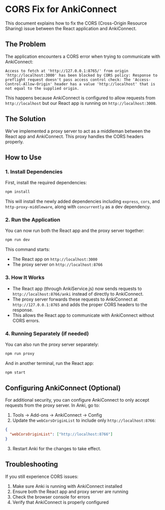 # CORS Fix for AnkiConnect

This document explains how to fix the CORS (Cross-Origin Resource Sharing) issue between the React application and AnkiConnect.

## The Problem

The application encounters a CORS error when trying to communicate with AnkiConnect:

```
Access to fetch at 'http://127.0.0.1:8765/' from origin 'http://localhost:3000' has been blocked by CORS policy: Response to preflight request doesn't pass access control check: The 'Access-Control-Allow-Origin' header has a value 'http://localhost' that is not equal to the supplied origin.
```

This happens because AnkiConnect is configured to allow requests from `http://localhost` but our React app is running on `http://localhost:3000`.

## The Solution

We've implemented a proxy server to act as a middleman between the React app and AnkiConnect. This proxy handles the CORS headers properly.

## How to Use

### 1. Install Dependencies

First, install the required dependencies:

```bash
npm install
```

This will install the newly added dependencies including `express`, `cors`, and `http-proxy-middleware`, along with `concurrently` as a dev dependency.

### 2. Run the Application

You can now run both the React app and the proxy server together:

```bash
npm run dev
```

This command starts:
- The React app on `http://localhost:3000`
- The proxy server on `http://localhost:8766`

### 3. How It Works

- The React app (through AnkiService.js) now sends requests to `http://localhost:8766/anki` instead of directly to AnkiConnect.
- The proxy server forwards these requests to AnkiConnect at `http://127.0.0.1:8765` and adds the proper CORS headers to the response.
- This allows the React app to communicate with AnkiConnect without CORS errors.

### 4. Running Separately (if needed)

You can also run the proxy server separately:

```bash
npm run proxy
```

And in another terminal, run the React app:

```bash
npm start
```

## Configuring AnkiConnect (Optional)

For additional security, you can configure AnkiConnect to only accept requests from the proxy server. In Anki, go to:

1. Tools → Add-ons → AnkiConnect → Config
2. Update the `webCorsOriginList` to include only `http://localhost:8766`:

```json
{
  "webCorsOriginList": ["http://localhost:8766"]
}
```

3. Restart Anki for the changes to take effect.

## Troubleshooting

If you still experience CORS issues:

1. Make sure Anki is running with AnkiConnect installed
2. Ensure both the React app and proxy server are running
3. Check the browser console for errors
4. Verify that AnkiConnect is properly configured
